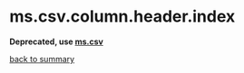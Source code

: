 # ms.csv.column.header.index

**Deprecated, use [ms.csv](ms.csv.md)**

[back to summary](summary.md#mscsvcolumnheaderindex)
